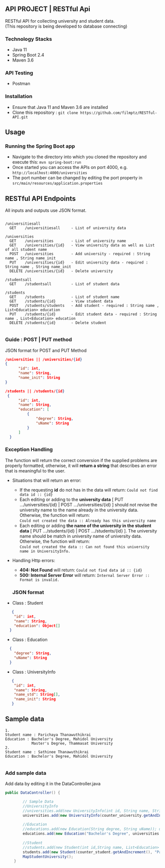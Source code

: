 ## API PROJECT | RESTful Api
 RESTful API for collecting university and student data.<br>
 (This repository is being developed to database connecting)
 
### Technology Stacks
* Java 11
* Spring Boot 2.4
* Maven 3.6
### API Testing
* Postman
### Installation
* Ensure that Java 11 and Maven 3.6 are installed
* Clone this repository : ```git clone https://github.com/filmptz/RESTful-API.git```

## Usage
### Running the Spring Boot app
* Navigate to the directory into which you cloned the repository and execute this: ```mvn spring-boot:run``` <br>
* Once started you can access the APIs on port 4000, e.g. ```http://localhost:4000/universities```<br>
* The port number can be changed by editing the port property in ```src/main/resources/application.properties```<br>

## RESTful API Endpoints
All inputs and outputs use JSON format.
```

/universitiesall
  GET    /universitiesall     - List of university data

/universities
  GET    /universities        - List of university name
  GET    /universities/{id}   - View university data as well as List of all student name
  POST   /universities        - Add university - required : String name , String name_init
  PUT    /universities/{id}   - Edit university data - required : String name , String name_init
  DELETE /universities/{id}   - Delete university

/studentsall
  GET    /studentsall         - List of student data

/students
  GET    /students            - List of student name
  GET    /students/{id}       - View student data 
  POST   /students/students   - Add student - required : String name , List<Education> education
  PUT    /students/{id}       - Edit student data - required : String name , List<Education> education
  DELETE /students/{id}       - Delete student
  
  ```
  ### Guide : POST | PUT  method
  
 JSON format for POST and PUT Method
  
  ```JSON
  /universities || /universities/{id}
  {
        "id": int,
        "name": String,
        "name_init": String
  }
  
  /students || /students/{id} 
   {
        "id": int,
        "name": String,
        "education": [
            {
                "degree": String,
                "uName": String
            }
        ]
    }
  
  ```
  ### Exception Handling
  The function will return the correct conversion if the supplied problems are properly formatted, otherwise, it will **return a string** that describes an error that is meaningful to the user.
* Situations that will return an error:
     * If the requesting **id** do not has in the data will return: ```Could not find data id :: {id}```
     * Each editing or adding to the **university data** [ PUT .../universities/{id} | POST .../universities/{id} ] should not revise the university name to the name already in the university data. Otherwise, the function will return:<br> ```Could not created the data :: Already has this university name```
     * Each editing or adding **the name of the university in the student data** [ PUT .../students/{id} | POST .../students/{id} ]. The university name should be match in university name of university data. Otherwise, the function will return:<br> ```Could not created the data :: Can not found this university name in UniversityInfo.```
* Handling Http errors:
     * **404: Not Found** will return: ```Could not find data id :: {id}```
     * **500: Internal Server Error** will return: ```Internal Server Error :: Format is invalid.```
      
  ### JSON format  
* Class : Student 
```JSON
   {
    "id": int,
    "name": String,
    "education": Object[]
  }
```
* Class : Education
```JSON
  {
    "degree": String,
    "uName": String
  }
```
* Class : UniversityInfo 
```JSON
   {
    "id": int,
    "name": String,
    "name_std": String[],
    "name_init": String
   }
```
## Sample data
```
1.
Student name : Parichaya Thanawuthikrai 
Education : Bachelor's Degree, Mahidol University
            Master's Degree, Thammasat University
2.
Student name : Sathinee Thanawuthikrai 
Education : Bachelor's Degree, Mahidol University
 
```
### Add sample data 
Add data by editing it in the DataController.java 
```Java
public DataController() {

        // Sample Data
        //UniversityInfo
        //universities.add(new UniversityInfo(int id, String name, String name_init));
        universities.add(new UniversityInfo(counter_university.getAndIncrement(), "Mahidol University", "MU"));
        
        //Education
        //educations.add(new Education(String degree, String uName)); uName get method universities.get(index).getName()
        educations.add(new Education("Bachelor's Degree", universities.get(0).getName()));
     
        //Student
        //students.add(new Student(int id,String name, List<Education> education)); List<Education> education get educations
        students.add(new Student(counter_student.getAndIncrement(), "Parichaya Thanawuthikrai", educations));
        MapStudentUniversity();
    }
```
